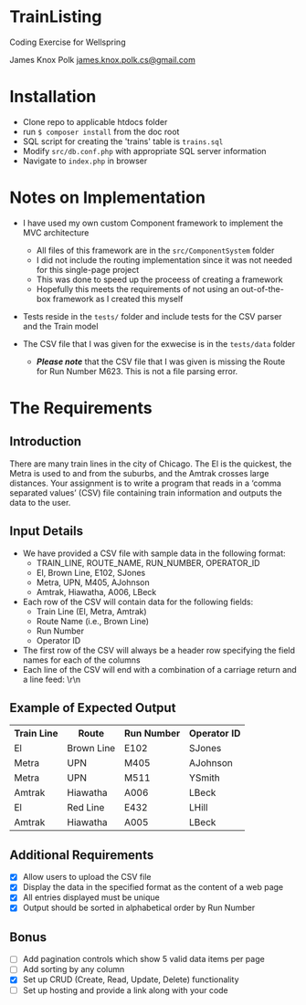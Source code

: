 # TrainListing
Coding Exercise for Wellspring

James Knox Polk 
[james.knox.polk.cs@gmail.com](mailto:james.knox.polk.cs@gmail.com)

# Installation
 * Clone repo to applicable htdocs folder
 * run ```$ composer install``` from the doc root
 * SQL script for creating the 'trains' table is ```trains.sql```
 * Modify ```src/db.conf.php``` with appropriate SQL server information
 * Navigate to ```index.php``` in browser 

# Notes on Implementation
 * I have used my own custom Component framework to implement the MVC architecture
   * All files of this framework are in the ```src/ComponentSystem``` folder
   * I did not include the routing implementation since it was not needed for this single-page project
   * This was done to speed up the proceess of creating a framework
   * Hopefully this meets the requirements of not using an out-of-the-box framework as I created this myself

 * Tests reside in the ```tests/``` folder and include tests for the CSV parser and the Train model
  * The CSV file that I was given for the exwecise is in the ```tests/data``` folder
    * ***Please note*** that the CSV file that I was given is missing the Route for Run Number M623. This is not a file parsing error.

# The Requirements

## Introduction 

There are many train lines in the city of Chicago. The El is the quickest, the Metra is used to and from the suburbs, and the Amtrak crosses large distances. Your assignment is to write a program that reads in a ‘comma separated values’ (CSV) file containing train information and outputs the data to the user. 

## Input Details 
* We have provided a CSV file with sample data in the following format: 
  * TRAIN_LINE, ROUTE_NAME, RUN_NUMBER, OPERATOR_ID 
  * El, Brown Line, E102, SJones 
  * Metra, UPN, M405, AJohnson 
  * Amtrak, Hiawatha, A006, LBeck 
* Each row of the CSV will contain data for the following fields: 
  * Train Line (El, Metra, Amtrak) 
  * Route Name (i.e., Brown Line) 
  * Run Number 
  * Operator ID 
* The first row of the CSV will always be a header row specifying the field names for each of the columns 
* Each line of the CSV will end with a combination of a carriage return and a line feed: \r\n 

## Example of Expected Output 
<table>
  <tr>
    <th>Train Line</th>
    <th>Route</th>
    <th>Run Number</th>
    <th>Operator ID</th>
  </tr>
  <tr>
    <td>El</td>
    <td>Brown Line</td>
    <td>E102</td>
    <td>SJones</td>
  </tr>
  <tr>
    <td>Metra</td>
    <td>UPN</td>
    <td>M405</td>
    <td>AJohnson</td>
  </tr>
  <tr>
    <td>Metra</td>
    <td>UPN</td>
    <td>M511</td>
    <td>YSmith</td>
  </tr>
  <tr>
    <td>Amtrak</td>
    <td>Hiawatha</td>
    <td>A006</td>
    <td>LBeck</td>
  </tr>
  <tr>
    <td>El</td>
    <td>Red Line</td>
    <td>E432</td>
    <td>LHill</td>
  </tr>
  <tr>
    <td>Amtrak</td>
    <td>Hiawatha</td>
    <td>A005</td>
    <td>LBeck</td>
  </tr>
</table>

## Additional Requirements 
- [x] Allow users to upload the CSV file 
- [x] Display the data in the specified format as the content of a web page 
- [x] All entries displayed must be unique 
- [x] Output should be sorted in alphabetical order by Run Number

## Bonus 
- [ ] Add pagination controls which show 5 valid data items per page 
- [ ] Add sorting by any column 
- [x] Set up CRUD (Create, Read, Update, Delete) functionality 
- [ ] Set up hosting and provide a link along with your code 
